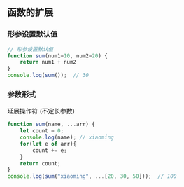 ## 函数的扩展

### 形参设置默认值

```js
// 形参设置默认值
function sum(num1=10, num2=20) {
    return num1 + num2
}
console.log(sum());  // 30
```



### 参数形式

延展操作符 (不定长参数)

```js
function sum(name, ...arr) {
    let count = 0;
    console.log(name); // xiaoming
    for(let e of arr){
        count += e;
    }
    return count;
}
console.log(sum("xiaoming", ...[20, 30, 50]));  // 100
```


